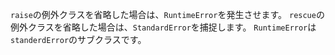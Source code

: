 `raise`の例外クラスを省略した場合は、`RuntimeError`を発生させます。
`rescue`の例外クラスを省略した場合は、`StandardError`を捕捉します。
`RuntimeError`は`standerdError`のサブクラスです。
